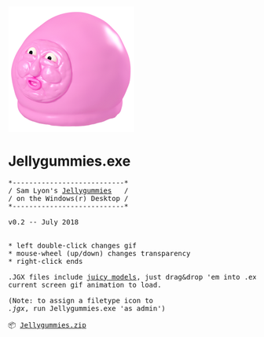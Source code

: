 <img src="https://raw.githubusercontent.com/mntn-dev/mntn-dev.github.io/master/Jellygummies/exe.png"/>

Jellygummies.exe
================
<pre>
*---------------------------*
/ Sam Lyon's <a href="https://www.jellygummies.com" target="_blank">Jellygummies</a>   /
/ on the Windows(r) Desktop /
*---------------------------*

v0.2 -- July 2018


* left double-click changes gif
* mouse-wheel (up/down) changes transparency
* right-click ends

.JGX files include <a href="https://github.com/mntn-dev/Jellygummies/tree/master/juicy_models" target="_blank">juicy models</a>, just drag&drop 'em into .exe or
current screen gif animation to load.

(Note: to assign a filetype icon to
<em>.jgx</em>, run Jellygummies.exe 'as admin')
  
📦 <a href="https://github.com/mntn-dev/Jellygummies/raw/master/Jellygummies.zip" target="_blank">Jellygummies.zip</a>

</pre>






